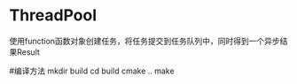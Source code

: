# ThreadPool
使用function函数对象创建任务，将任务提交到任务队列中，同时得到一个异步结果Result

#编译方法
mkdir build
cd build
cmake ..
make
